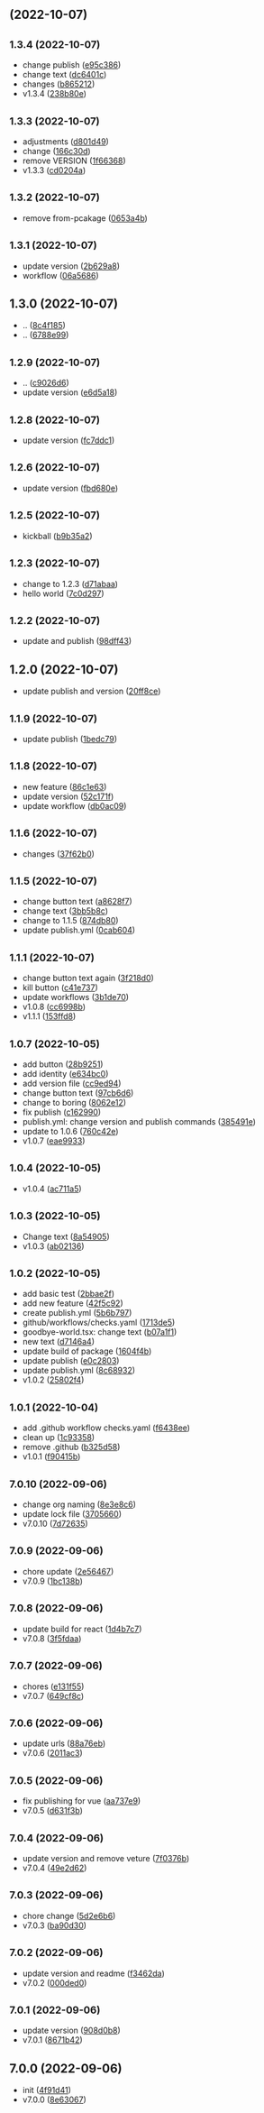 ##  (2022-10-07)




## <small>1.3.4 (2022-10-07)</small>

* change publish ([e95c386](https://github.com/musangowope/stencil-monoropo-starter/commit/e95c386))
* change text ([dc6401c](https://github.com/musangowope/stencil-monoropo-starter/commit/dc6401c))
* changes ([b865212](https://github.com/musangowope/stencil-monoropo-starter/commit/b865212))
* v1.3.4 ([238b80e](https://github.com/musangowope/stencil-monoropo-starter/commit/238b80e))



## <small>1.3.3 (2022-10-07)</small>

* adjustments ([d801d49](https://github.com/musangowope/stencil-monoropo-starter/commit/d801d49))
* change ([166c30d](https://github.com/musangowope/stencil-monoropo-starter/commit/166c30d))
* remove VERSION ([1f66368](https://github.com/musangowope/stencil-monoropo-starter/commit/1f66368))
* v1.3.3 ([cd0204a](https://github.com/musangowope/stencil-monoropo-starter/commit/cd0204a))



## <small>1.3.2 (2022-10-07)</small>

* remove from-pcakage ([0653a4b](https://github.com/musangowope/stencil-monoropo-starter/commit/0653a4b))



## <small>1.3.1 (2022-10-07)</small>

* update version ([2b629a8](https://github.com/musangowope/stencil-monoropo-starter/commit/2b629a8))
* workflow ([06a5686](https://github.com/musangowope/stencil-monoropo-starter/commit/06a5686))



## 1.3.0 (2022-10-07)

* .. ([8c4f185](https://github.com/musangowope/stencil-monoropo-starter/commit/8c4f185))
* .. ([6788e99](https://github.com/musangowope/stencil-monoropo-starter/commit/6788e99))



## <small>1.2.9 (2022-10-07)</small>

* .. ([c9026d6](https://github.com/musangowope/stencil-monoropo-starter/commit/c9026d6))
* update version ([e6d5a18](https://github.com/musangowope/stencil-monoropo-starter/commit/e6d5a18))



## <small>1.2.8 (2022-10-07)</small>

* update version ([fc7ddc1](https://github.com/musangowope/stencil-monoropo-starter/commit/fc7ddc1))



## <small>1.2.6 (2022-10-07)</small>

* update version ([fbd680e](https://github.com/musangowope/stencil-monoropo-starter/commit/fbd680e))



## <small>1.2.5 (2022-10-07)</small>

* kickball ([b9b35a2](https://github.com/musangowope/stencil-monoropo-starter/commit/b9b35a2))



## <small>1.2.3 (2022-10-07)</small>

* change to 1.2.3 ([d71abaa](https://github.com/musangowope/stencil-monoropo-starter/commit/d71abaa))
* hello world ([7c0d297](https://github.com/musangowope/stencil-monoropo-starter/commit/7c0d297))



## <small>1.2.2 (2022-10-07)</small>

* update and publish  ([98dff43](https://github.com/musangowope/stencil-monoropo-starter/commit/98dff43))



## 1.2.0 (2022-10-07)

* update publish and version ([20ff8ce](https://github.com/musangowope/stencil-monoropo-starter/commit/20ff8ce))



## <small>1.1.9 (2022-10-07)</small>

* update publish ([1bedc79](https://github.com/musangowope/stencil-monoropo-starter/commit/1bedc79))



## <small>1.1.8 (2022-10-07)</small>

* new feature ([86c1e63](https://github.com/musangowope/stencil-monoropo-starter/commit/86c1e63))
* update version ([52c171f](https://github.com/musangowope/stencil-monoropo-starter/commit/52c171f))
* update workflow ([db0ac09](https://github.com/musangowope/stencil-monoropo-starter/commit/db0ac09))



## <small>1.1.6 (2022-10-07)</small>

* changes ([37f62b0](https://github.com/musangowope/stencil-monoropo-starter/commit/37f62b0))



## <small>1.1.5 (2022-10-07)</small>

* change button text ([a8628f7](https://github.com/musangowope/stencil-monoropo-starter/commit/a8628f7))
* change text ([3bb5b8c](https://github.com/musangowope/stencil-monoropo-starter/commit/3bb5b8c))
* change to 1.1.5 ([874db80](https://github.com/musangowope/stencil-monoropo-starter/commit/874db80))
* update publish.yml ([0cab604](https://github.com/musangowope/stencil-monoropo-starter/commit/0cab604))



## <small>1.1.1 (2022-10-07)</small>

* change button text again ([3f218d0](https://github.com/musangowope/stencil-monoropo-starter/commit/3f218d0))
* kill button ([c41e737](https://github.com/musangowope/stencil-monoropo-starter/commit/c41e737))
* update workflows ([3b1de70](https://github.com/musangowope/stencil-monoropo-starter/commit/3b1de70))
* v1.0.8 ([cc6998b](https://github.com/musangowope/stencil-monoropo-starter/commit/cc6998b))
* v1.1.1 ([153ffd8](https://github.com/musangowope/stencil-monoropo-starter/commit/153ffd8))



## <small>1.0.7 (2022-10-05)</small>

* add button ([28b9251](https://github.com/musangowope/stencil-monoropo-starter/commit/28b9251))
* add identity ([e634bc0](https://github.com/musangowope/stencil-monoropo-starter/commit/e634bc0))
* add version file ([cc9ed94](https://github.com/musangowope/stencil-monoropo-starter/commit/cc9ed94))
* change button text ([97cb6d6](https://github.com/musangowope/stencil-monoropo-starter/commit/97cb6d6))
* change to boring ([8062e12](https://github.com/musangowope/stencil-monoropo-starter/commit/8062e12))
* fix publish ([c162990](https://github.com/musangowope/stencil-monoropo-starter/commit/c162990))
* publish.yml: change version and publish commands ([385491e](https://github.com/musangowope/stencil-monoropo-starter/commit/385491e))
* update to 1.0.6 ([760c42e](https://github.com/musangowope/stencil-monoropo-starter/commit/760c42e))
* v1.0.7 ([eae9933](https://github.com/musangowope/stencil-monoropo-starter/commit/eae9933))



## <small>1.0.4 (2022-10-05)</small>

* v1.0.4 ([ac711a5](https://github.com/musangowope/stencil-monoropo-starter/commit/ac711a5))



## <small>1.0.3 (2022-10-05)</small>

* Change text ([8a54905](https://github.com/musangowope/stencil-monoropo-starter/commit/8a54905))
* v1.0.3 ([ab02136](https://github.com/musangowope/stencil-monoropo-starter/commit/ab02136))



## <small>1.0.2 (2022-10-05)</small>

* add basic test ([2bbae2f](https://github.com/musangowope/stencil-monoropo-starter/commit/2bbae2f))
* add new feature ([42f5c92](https://github.com/musangowope/stencil-monoropo-starter/commit/42f5c92))
* create publish.yml ([5b6b797](https://github.com/musangowope/stencil-monoropo-starter/commit/5b6b797))
* github/workflows/checks.yaml ([1713de5](https://github.com/musangowope/stencil-monoropo-starter/commit/1713de5))
* goodbye-world.tsx: change text ([b07a1f1](https://github.com/musangowope/stencil-monoropo-starter/commit/b07a1f1))
* new text ([d7146a4](https://github.com/musangowope/stencil-monoropo-starter/commit/d7146a4))
* update build of package ([1604f4b](https://github.com/musangowope/stencil-monoropo-starter/commit/1604f4b))
* update publish ([e0c2803](https://github.com/musangowope/stencil-monoropo-starter/commit/e0c2803))
* update publish.yml ([8c68932](https://github.com/musangowope/stencil-monoropo-starter/commit/8c68932))
* v1.0.2 ([25802f4](https://github.com/musangowope/stencil-monoropo-starter/commit/25802f4))



## <small>1.0.1 (2022-10-04)</small>

* add .github workflow checks.yaml ([f6438ee](https://github.com/musangowope/stencil-monoropo-starter/commit/f6438ee))
* clean up ([1c93358](https://github.com/musangowope/stencil-monoropo-starter/commit/1c93358))
* remove .github ([b325d58](https://github.com/musangowope/stencil-monoropo-starter/commit/b325d58))
* v1.0.1 ([f90415b](https://github.com/musangowope/stencil-monoropo-starter/commit/f90415b))



## <small>7.0.10 (2022-09-06)</small>

* change org naming ([8e3e8c6](https://github.com/musangowope/stencil-monoropo-starter/commit/8e3e8c6))
* update lock file ([3705660](https://github.com/musangowope/stencil-monoropo-starter/commit/3705660))
* v7.0.10 ([7d72635](https://github.com/musangowope/stencil-monoropo-starter/commit/7d72635))



## <small>7.0.9 (2022-09-06)</small>

* chore update ([2e56467](https://github.com/musangowope/stencil-monoropo-starter/commit/2e56467))
* v7.0.9 ([1bc138b](https://github.com/musangowope/stencil-monoropo-starter/commit/1bc138b))



## <small>7.0.8 (2022-09-06)</small>

* update build for react ([1d4b7c7](https://github.com/musangowope/stencil-monoropo-starter/commit/1d4b7c7))
* v7.0.8 ([3f5fdaa](https://github.com/musangowope/stencil-monoropo-starter/commit/3f5fdaa))



## <small>7.0.7 (2022-09-06)</small>

* chores ([e131f55](https://github.com/musangowope/stencil-monoropo-starter/commit/e131f55))
* v7.0.7 ([649cf8c](https://github.com/musangowope/stencil-monoropo-starter/commit/649cf8c))



## <small>7.0.6 (2022-09-06)</small>

* update urls ([88a76eb](https://github.com/musangowope/stencil-monoropo-starter/commit/88a76eb))
* v7.0.6 ([2011ac3](https://github.com/musangowope/stencil-monoropo-starter/commit/2011ac3))



## <small>7.0.5 (2022-09-06)</small>

* fix publishing for vue ([aa737e9](https://github.com/musangowope/stencil-monoropo-starter/commit/aa737e9))
* v7.0.5 ([d631f3b](https://github.com/musangowope/stencil-monoropo-starter/commit/d631f3b))



## <small>7.0.4 (2022-09-06)</small>

* update version and remove veture ([7f0376b](https://github.com/musangowope/stencil-monoropo-starter/commit/7f0376b))
* v7.0.4 ([49e2d62](https://github.com/musangowope/stencil-monoropo-starter/commit/49e2d62))



## <small>7.0.3 (2022-09-06)</small>

* chore change ([5d2e6b6](https://github.com/musangowope/stencil-monoropo-starter/commit/5d2e6b6))
* v7.0.3 ([ba90d30](https://github.com/musangowope/stencil-monoropo-starter/commit/ba90d30))



## <small>7.0.2 (2022-09-06)</small>

* update version and readme ([f3462da](https://github.com/musangowope/stencil-monoropo-starter/commit/f3462da))
* v7.0.2 ([000ded0](https://github.com/musangowope/stencil-monoropo-starter/commit/000ded0))



## <small>7.0.1 (2022-09-06)</small>

* update version ([908d0b8](https://github.com/musangowope/stencil-monoropo-starter/commit/908d0b8))
* v7.0.1 ([8671b42](https://github.com/musangowope/stencil-monoropo-starter/commit/8671b42))



## 7.0.0 (2022-09-06)

* init ([4f91d41](https://github.com/musangowope/stencil-monoropo-starter/commit/4f91d41))
* v7.0.0 ([8e63067](https://github.com/musangowope/stencil-monoropo-starter/commit/8e63067))



